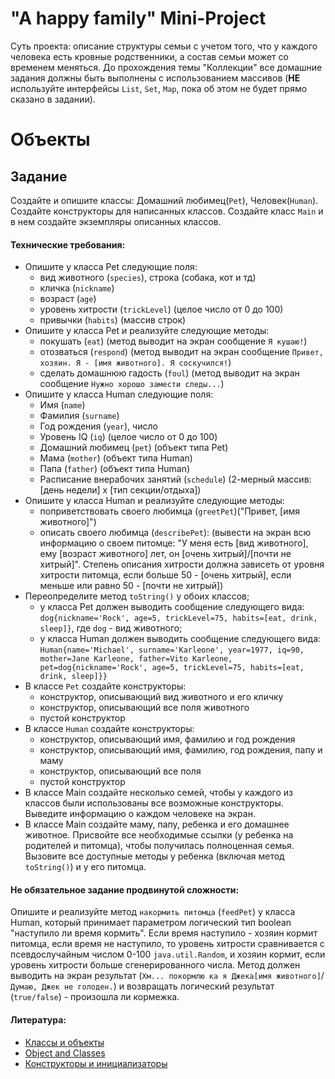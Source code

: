 # "A happy family" Mini-Project 

Суть проекта: описание структуры семьи с учетом того, что у каждого человека есть кровные родственники, а состав семьи может со временем меняться. 
До прохождения темы "Коллекции" все домашние задания должны быть выполнены с использованием массивов (**НЕ** используйте интерфейсы `List`, `Set`, `Map`, пока об этом не будет прямо сказано в задании).

# Объекты
## Задание

Создайте и опишите классы: Домашний любимец(`Pet`), Человек(`Human`). Создайте конструкторы для написанных классов. Создайте класс `Main` и в нем создайте экземпляры описанных классов.

#### Технические требования:
- Опишите у класса Pet следующие поля:
  - вид животного (`species`), строка (собака, кот и тд)
  - кличка (`nickname`)
  - возраст (`age`)
  - уровень хитрости (`trickLevel`) (целое число от 0 до 100)
  - привычки (`habits`) (массив строк)
- Опишите у класса Pet и реализуйте следующие методы:
  - покушать (`eat`) (метод выводит на экран сообщение `Я кушаю!`)
  - отозваться (`respond`) (метод выводит на экран сообщение `Привет, хозяин. Я - [имя животного]. Я соскучился!`)
  - сделать домашнюю гадость (`foul`) (метод выводит на экран сообщение `Нужно хорошо замести следы...`)
- Опишите у класса Human следующие поля:
  - Имя (`name`)
  - Фамилия (`surname`)
  - Год рождения (`year`), число
  - Уровень IQ (`iq`) (целое число от 0 до 100)
  - Домашний любимец (`pet`) (объект типа Pet)
  - Мама (`mother`) (объект типа Human)
  - Папа (`father`) (объект типа Human)
  - Расписание внерабочих занятий (`schedule`) (2-мерный массив: [день недели] x [тип секции/отдыха])
- Опишите у класса Human и реализуйте следующие методы:
  - поприветствовать своего любимца (`greetPet`)("Привет, [имя животного]")
  - описать своего любимца (`describePet`): (вывести на экран всю информацию о своем питомце: "У меня есть [вид животного], ему [возраст животного] лет, он [очень хитрый]/[почти не хитрый]". Степень описания хитрости должна зависеть от уровня хитрости питомца, если больше 50 - [очень хитрый], если меньше или равно 50 - [почти не хитрый])
- Переопределите метод `toString()` у обоих классов;
  - у класса Pet должен выводить сообщение следующего вида: `dog{nickname='Rock', age=5, trickLevel=75, habits=[eat, drink, sleep]}`, где `dog` - вид животного;
  - у класса Human должен выводить сообщение следующего вида: `Human{name='Michael', surname='Karleone', year=1977, iq=90, mother=Jane Karleone, father=Vito Karleone, pet=dog{nickname='Rock', age=5, trickLevel=75, habits=[eat, drink, sleep]}}`
- В классе `Pet` создайте конструкторы:
  - конструктор, описывающий вид животного и его кличку
  - конструктор, описывающий все поля животного
  - пустой конструктор
- В классе `Human` создайте конструкторы:
  - конструктор, описывающий имя, фамилию и год рождения
  - конструктор, описывающий имя, фамилию, год рождения, папу и маму
  - конструктор, описывающий все поля
  - пустой конструктор
- В классе Main создайте несколько семей, чтобы у каждого из классов были использованы все возможные конструкторы. Выведите информацию о каждом человеке на экран.
- В классе Main создайте маму, папу, ребенка и его домашнее животное. Присвойте все необходимые ссылки (у ребенка на родителей и питомца), чтобы получилась полноценная семья. Вызовите все доступные методы у ребенка (включая метод `toString()`) и у его питомца.


#### Не обязательное задание продвинутой сложности:
Опишите и реализуйте метод `накормить питомца` (`feedPet`) у класса Human, который принимает параметром логический тип boolean "наступило ли время кормить". Если время наступило - хозяин кормит питомца, если время не наступило, то уровень хитрости сравнивается с псевдослучайным числом 0-100 `java.util.Random`, и хозяин кормит, если уровень хитрости больше сгенерированного числа. Метод должен выводить на экран результат (`Хм... покормлю ка я Джека[имя животного]`/`Думаю, Джек не голоден.`) и возвращать логический результат (`true/false`) - произошла ли кормежка.

#### Литература:
- [Классы и объекты](https://metanit.com/java/tutorial/3.1.php)
- [Object and Classes](https://www.tutorialspoint.com/java/java_object_classes.htm)
- [Конструкторы и инициализаторы](https://metanit.com/java/tutorial/3.1.php)
